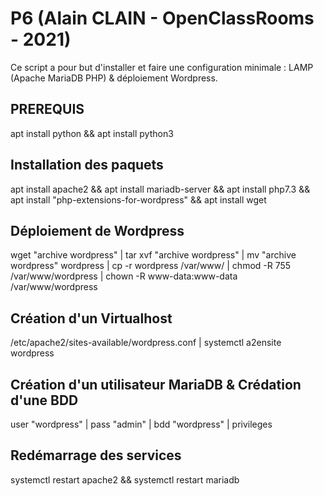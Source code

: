 # P6 (Alain CLAIN - OpenClassRooms - 2021)

Ce script a pour but d'installer et faire une configuration minimale :
LAMP (Apache MariaDB PHP) & déploiement Wordpress.

## PREREQUIS ##
apt install python && apt install python3

## Installation des paquets ##
apt install apache2 && apt install mariadb-server && apt install php7.3 && apt install "php-extensions-for-wordpress" && apt install wget

## Déploiement de Wordpress ##

wget "archive wordpress" | tar xvf "archive wordpress" | mv "archive wordpress" wordpress | cp -r wordpress /var/www/ | chmod -R 755 /var/www/wordpress | chown -R www-data:www-data /var/www/wordpress

## Création d'un Virtualhost ##
/etc/apache2/sites-available/wordpress.conf | systemctl a2ensite wordpress

## Création d'un utilisateur MariaDB & Crédation d'une BDD
user "wordpress" | pass "admin" | bdd "wordpress" | privileges

## Redémarrage des services
systemctl restart apache2 && systemctl restart mariadb
